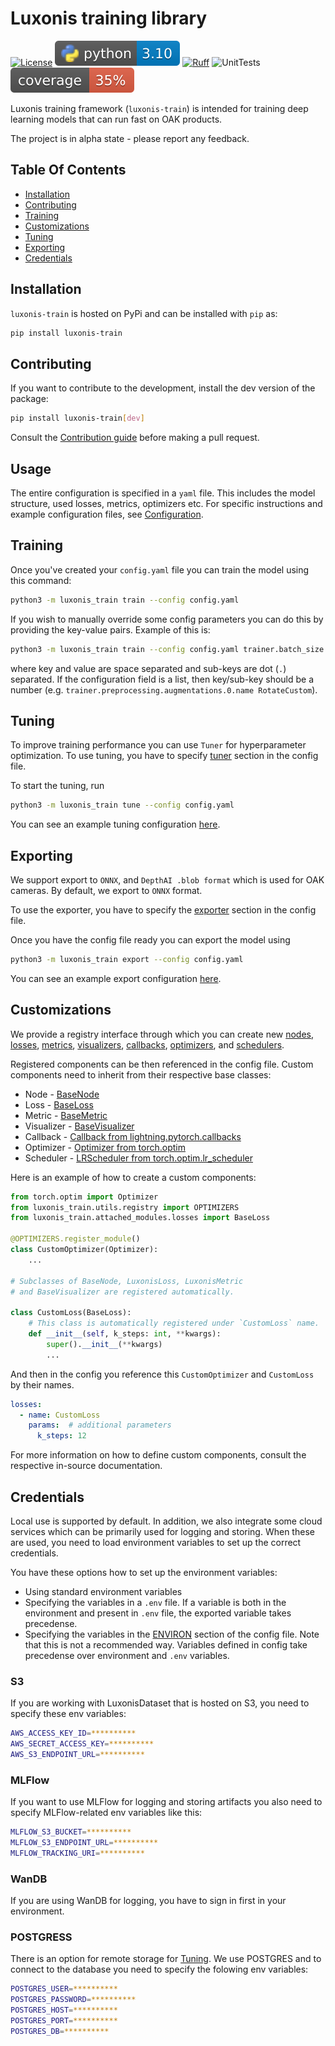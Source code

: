 # Luxonis training library

[![License](https://img.shields.io/badge/License-Apache_2.0-blue.svg)](https://opensource.org/licenses/Apache-2.0)
![PyBadge](media/pybadge.svg)
[![Ruff](https://img.shields.io/endpoint?url=https://raw.githubusercontent.com/astral-sh/ruff/main/assets/badge/v2.json)](https://github.com/astral-sh/ruff)
![UnitTests](https://github.com/luxonis/models/actions/workflows/unittests.yaml/badge.svg)
![Coverage](media/coverage_badge.svg)

Luxonis training framework (`luxonis-train`) is intended for training deep learning models that can run fast on OAK products.

The project is in alpha state - please report any feedback.

## Table Of Contents

- [Installation](#installation)
- [Contributing](#contributing)
- [Training](#training)
- [Customizations](#customizations)
- [Tuning](#tuning)
- [Exporting](#exporting)
- [Credentials](#credentials)

## Installation

`luxonis-train` is hosted on PyPi and can be installed with `pip` as:

```bash
pip install luxonis-train
```

## Contributing

If you want to contribute to the development, install the dev version of the package:

```bash
pip install luxonis-train[dev]
```

Consult the [Contribution guide](CONTRIBUTING.md) before making a pull request.

## Usage

The entire configuration is specified in a `yaml` file. This includes the model
structure, used losses, metrics, optimizers etc. For specific instructions and example
configuration files, see [Configuration](./configs/README.md).

## Training

Once you've created your `config.yaml` file you can train the model using this command:

```bash
python3 -m luxonis_train train --config config.yaml
```

If you wish to manually override some config parameters you can do this by providing the key-value pairs. Example of this is:

```bash
python3 -m luxonis_train train --config config.yaml trainer.batch_size 8 trainer.epochs 10
```

where key and value are space separated and sub-keys are dot (`.`) separated. If the configuration field is a list, then key/sub-key should be a number (e.g. `trainer.preprocessing.augmentations.0.name RotateCustom`).

## Tuning

To improve training performance you can use `Tuner` for hyperparameter optimization.
To use tuning, you have to specify [tuner](configs/README.md#tuner) section in the config file.

To start the tuning, run

```bash
python3 -m luxonis_train tune --config config.yaml
```

You can see an example tuning configuration [here](configs/example_tuning.yaml).

## Exporting

We support export to `ONNX`, and `DepthAI .blob format` which is used for OAK cameras. By default, we export to `ONNX` format.

To use the exporter, you have to specify the [exporter](configs/README.md#exporter) section in the config file.

Once you have the config file ready you can export the model using

```bash
python3 -m luxonis_train export --config config.yaml
```

You can see an example export configuration [here](configs/example_export.yaml).

## Customizations

We provide a registry interface through which you can create new [nodes](src/luxonis_train/nodes/README.md), [losses](src/luxonis_train/attached_modules/losses/README.md), [metrics](src/luxonis_train/attached_modules/metrics/README.md), [visualizers](src/luxonis_train/attached_modules/visualizers/README.md), [callbacks](src/luxonis_train/callbacks/README.md), [optimizers](configs/README.md#optimizer), and [schedulers](configs/README.md#scheduler).

Registered components can be then referenced in the config file. Custom components need to inherit from their respective base classes:

- Node - [BaseNode](src/luxonis_train/models/nodes/base_node.py)
- Loss - [BaseLoss](src/luxonis_train/attached_modules/losses/base_loss.py)
- Metric - [BaseMetric](src/luxonis_train/attached_modules/metrics/base_metric.py)
- Visualizer - [BaseVisualizer](src/luxonis_train/attached_modules/visualizers/base_visualizer.py)
- Callback - [Callback from lightning.pytorch.callbacks](lightning.pytorch.callbacks)
- Optimizer - [Optimizer from torch.optim](https://pytorch.org/docs/stable/optim.html#torch.optim.Optimizer)
- Scheduler - [LRScheduler from torch.optim.lr_scheduler](https://pytorch.org/docs/stable/optim.html#how-to-adjust-learning-rate)

Here is an example of how to create a custom components:

```python
from torch.optim import Optimizer
from luxonis_train.utils.registry import OPTIMIZERS
from luxonis_train.attached_modules.losses import BaseLoss

@OPTIMIZERS.register_module()
class CustomOptimizer(Optimizer):
    ...

# Subclasses of BaseNode, LuxonisLoss, LuxonisMetric
# and BaseVisualizer are registered automatically.

class CustomLoss(BaseLoss):
    # This class is automatically registered under `CustomLoss` name.
    def __init__(self, k_steps: int, **kwargs):
        super().__init__(**kwargs)
        ...
```

And then in the config you reference this `CustomOptimizer` and `CustomLoss` by their names.

```yaml
losses:
  - name: CustomLoss
    params:  # additional parameters
      k_steps: 12

```

For more information on how to define custom components, consult the respective in-source documentation.

## Credentials

Local use is supported by default. In addition, we also integrate some cloud services which can be primarily used for logging and storing. When these are used, you need to load environment variables to set up the correct credentials.

You have these options how to set up the environment variables:

- Using standard environment variables
- Specifying the variables in a `.env` file. If a variable is both in the environment and present in `.env` file, the exported variable takes precedense.
- Specifying the variables in the [ENVIRON](configs/README.md#environ) section of the config file. Note that this is not a recommended way. Variables defined in config take precedense over environment and `.env` variables.

### S3

If you are working with LuxonisDataset that is hosted on S3, you need to specify these env variables:

```bash
AWS_ACCESS_KEY_ID=**********
AWS_SECRET_ACCESS_KEY=**********
AWS_S3_ENDPOINT_URL=**********
```

### MLFlow

If you want to use MLFlow for logging and storing artifacts you also need to specify MLFlow-related env variables like this:

```bash
MLFLOW_S3_BUCKET=**********
MLFLOW_S3_ENDPOINT_URL=**********
MLFLOW_TRACKING_URI=**********
```

### WanDB

If you are using WanDB for logging, you have to sign in first in your environment.

### POSTGRESS

There is an option for remote storage for [Tuning](#tuning). We use POSTGRES and to connect to the database you need to specify the folowing env variables:

```bash
POSTGRES_USER=**********
POSTGRES_PASSWORD=**********
POSTGRES_HOST=**********
POSTGRES_PORT=**********
POSTGRES_DB=**********
```
